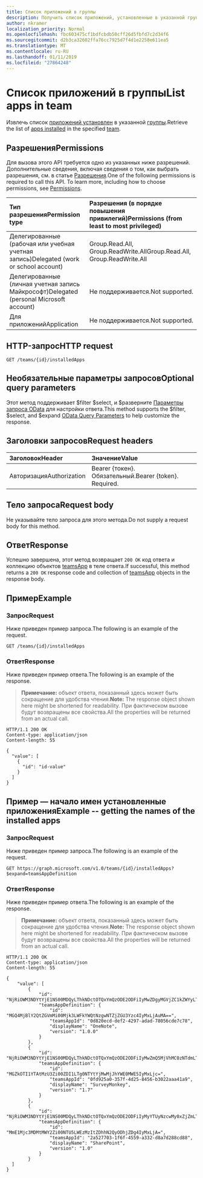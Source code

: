 ```yaml
---
title: Список приложений в группы
description: Получить список приложений, установленные в указанной группы.
author: nkramer
localization_priority: Normal
ms.openlocfilehash: fbc603475cf1bdfcbdb50cff26d5fbfd7c2d34f6
ms.sourcegitcommit: d2b3ca32602ffa76cc7925d7f4d1e2258e611ea5
ms.translationtype: MT
ms.contentlocale: ru-RU
ms.lasthandoff: 01/11/2019
ms.locfileid: "27864248"
---
```

# <a name="list-apps-in-team"></a><span data-ttu-id="9f4ff-103">Список приложений в группы</span><span class="sxs-lookup"><span data-stu-id="9f4ff-103">List apps in team</span></span>



<span data-ttu-id="9f4ff-104">Извлечь список [приложений установлен](../resources/teamsappinstallation.md) в указанной [группы](../resources/team.md).</span><span class="sxs-lookup"><span data-stu-id="9f4ff-104">Retrieve the list of [apps installed](../resources/teamsappinstallation.md) in the specified [team](../resources/team.md).</span></span>

## <a name="permissions"></a><span data-ttu-id="9f4ff-105">Разрешения</span><span class="sxs-lookup"><span data-stu-id="9f4ff-105">Permissions</span></span>

<span data-ttu-id="9f4ff-p101">Для вызова этого API требуется одно из указанных ниже разрешений. Дополнительные сведения, включая сведения о том, как выбрать разрешения, см. в статье [Разрешения](/graph/permissions-reference).</span><span class="sxs-lookup"><span data-stu-id="9f4ff-p101">One of the following permissions is required to call this API. To learn more, including how to choose permissions, see [Permissions](/graph/permissions-reference).</span></span>

|<span data-ttu-id="9f4ff-108">Тип разрешения</span><span class="sxs-lookup"><span data-stu-id="9f4ff-108">Permission type</span></span>      | <span data-ttu-id="9f4ff-109">Разрешения (в порядке повышения привилегий)</span><span class="sxs-lookup"><span data-stu-id="9f4ff-109">Permissions (from least to most privileged)</span></span>              |
|:--------------------|:---------------------------------------------------------|
|<span data-ttu-id="9f4ff-110">Делегированные (рабочая или учебная учетная запись)</span><span class="sxs-lookup"><span data-stu-id="9f4ff-110">Delegated (work or school account)</span></span> | <span data-ttu-id="9f4ff-111">Group.Read.All, Group.ReadWrite.All</span><span class="sxs-lookup"><span data-stu-id="9f4ff-111">Group.Read.All, Group.ReadWrite.All</span></span>    |
|<span data-ttu-id="9f4ff-112">Делегированные (личная учетная запись Майкрософт)</span><span class="sxs-lookup"><span data-stu-id="9f4ff-112">Delegated (personal Microsoft account)</span></span> | <span data-ttu-id="9f4ff-113">Не поддерживается.</span><span class="sxs-lookup"><span data-stu-id="9f4ff-113">Not supported.</span></span>    |
|<span data-ttu-id="9f4ff-114">Для приложений</span><span class="sxs-lookup"><span data-stu-id="9f4ff-114">Application</span></span> | <span data-ttu-id="9f4ff-115">Не поддерживается.</span><span class="sxs-lookup"><span data-stu-id="9f4ff-115">Not supported.</span></span> |

## <a name="http-request"></a><span data-ttu-id="9f4ff-116">HTTP-запрос</span><span class="sxs-lookup"><span data-stu-id="9f4ff-116">HTTP request</span></span>

<!-- { "blockType": "ignored" } -->

```http
GET /teams/{id}/installedApps
```

## <a name="optional-query-parameters"></a><span data-ttu-id="9f4ff-117">Необязательные параметры запросов</span><span class="sxs-lookup"><span data-stu-id="9f4ff-117">Optional query parameters</span></span>

<span data-ttu-id="9f4ff-118">Этот метод поддерживает $filter $select, и $разверните [Параметры запроса OData](/graph/query-parameters) для настройки ответа.</span><span class="sxs-lookup"><span data-stu-id="9f4ff-118">This method supports the $filter, $select, and $expand [OData Query Parameters](/graph/query-parameters) to help customize the response.</span></span>

## <a name="request-headers"></a><span data-ttu-id="9f4ff-119">Заголовки запросов</span><span class="sxs-lookup"><span data-stu-id="9f4ff-119">Request headers</span></span>

| <span data-ttu-id="9f4ff-120">Заголовок</span><span class="sxs-lookup"><span data-stu-id="9f4ff-120">Header</span></span>       | <span data-ttu-id="9f4ff-121">Значение</span><span class="sxs-lookup"><span data-stu-id="9f4ff-121">Value</span></span> |
|:---------------|:--------|
| <span data-ttu-id="9f4ff-122">Авторизация</span><span class="sxs-lookup"><span data-stu-id="9f4ff-122">Authorization</span></span>  | <span data-ttu-id="9f4ff-p102">Bearer {токен}. Обязательный.</span><span class="sxs-lookup"><span data-stu-id="9f4ff-p102">Bearer {token}. Required.</span></span>  |

## <a name="request-body"></a><span data-ttu-id="9f4ff-125">Тело запроса</span><span class="sxs-lookup"><span data-stu-id="9f4ff-125">Request body</span></span>

<span data-ttu-id="9f4ff-126">Не указывайте тело запроса для этого метода.</span><span class="sxs-lookup"><span data-stu-id="9f4ff-126">Do not supply a request body for this method.</span></span>

## <a name="response"></a><span data-ttu-id="9f4ff-127">Ответ</span><span class="sxs-lookup"><span data-stu-id="9f4ff-127">Response</span></span>

<span data-ttu-id="9f4ff-128">Успешно завершена, этот метод возвращает `200 OK` код ответа и коллекцию объектов [teamsApp](../resources/teamsapp.md) в теле ответа.</span><span class="sxs-lookup"><span data-stu-id="9f4ff-128">If successful, this method returns a `200 OK` response code and collection of [teamsApp](../resources/teamsapp.md) objects in the response body.</span></span>

## <a name="example"></a><span data-ttu-id="9f4ff-129">Пример</span><span class="sxs-lookup"><span data-stu-id="9f4ff-129">Example</span></span>

### <a name="request"></a><span data-ttu-id="9f4ff-130">Запрос</span><span class="sxs-lookup"><span data-stu-id="9f4ff-130">Request</span></span>

<span data-ttu-id="9f4ff-131">Ниже приведен пример запроса.</span><span class="sxs-lookup"><span data-stu-id="9f4ff-131">The following is an example of the request.</span></span>
<!-- {
  "blockType": "request",
  "name": "get_owners"
}-->

```http
GET /teams/{id}/installedApps
```

### <a name="response"></a><span data-ttu-id="9f4ff-132">Ответ</span><span class="sxs-lookup"><span data-stu-id="9f4ff-132">Response</span></span>

<span data-ttu-id="9f4ff-133">Ниже приведен пример ответа.</span><span class="sxs-lookup"><span data-stu-id="9f4ff-133">The following is an example of the response.</span></span>
><span data-ttu-id="9f4ff-134">**Примечание:** объект ответа, показанный здесь может быть сокращение для удобства чтения.</span><span class="sxs-lookup"><span data-stu-id="9f4ff-134">**Note:** The response object shown here might be shortened for readability.</span></span> <span data-ttu-id="9f4ff-135">При фактическом вызове будут возвращены все свойства.</span><span class="sxs-lookup"><span data-stu-id="9f4ff-135">All the properties will be returned from an actual call.</span></span>
<!-- {
  "blockType": "response",
  "truncated": true,
  "@odata.type": "microsoft.graph.directoryObject",
  "isCollection": true
} -->

```http
HTTP/1.1 200 OK
Content-type: application/json
Content-length: 55

{
  "value": [
    {
      "id": "id-value"
    }
  ]
}
```

## <a name="example----getting-the-names-of-the-installed-apps"></a><span data-ttu-id="9f4ff-136">Пример — начало имен установленные приложения</span><span class="sxs-lookup"><span data-stu-id="9f4ff-136">Example -- getting the names of the installed apps</span></span>

### <a name="request"></a><span data-ttu-id="9f4ff-137">Запрос</span><span class="sxs-lookup"><span data-stu-id="9f4ff-137">Request</span></span>

<span data-ttu-id="9f4ff-138">Ниже приведен пример запроса.</span><span class="sxs-lookup"><span data-stu-id="9f4ff-138">The following is an example of the request.</span></span>
<!-- {
  "blockType": "request",
  "name": "get_owners"
}-->

```http
GET https://graph.microsoft.com/v1.0/teams/{id}/installedApps?$expand=teamsAppDefinition
```

### <a name="response"></a><span data-ttu-id="9f4ff-139">Ответ</span><span class="sxs-lookup"><span data-stu-id="9f4ff-139">Response</span></span>

<span data-ttu-id="9f4ff-140">Ниже приведен пример ответа.</span><span class="sxs-lookup"><span data-stu-id="9f4ff-140">The following is an example of the response.</span></span>

><span data-ttu-id="9f4ff-141">**Примечание:** объект ответа, показанный здесь может быть сокращение для удобства чтения.</span><span class="sxs-lookup"><span data-stu-id="9f4ff-141">**Note:** The response object shown here might be shortened for readability.</span></span> <span data-ttu-id="9f4ff-142">При фактическом вызове будут возвращены все свойства.</span><span class="sxs-lookup"><span data-stu-id="9f4ff-142">All the properties will be returned from an actual call.</span></span>
<!-- {
  "blockType": "response",
  "truncated": true,
  "@odata.type": "microsoft.graph.directoryObject",
  "isCollection": true
} -->

```http
HTTP/1.1 200 OK
Content-type: application/json
Content-length: 55

{
    "value": [
        {
            "id": "NjRiOWM3NDYtYjE1NS00MDQyLThkNDctOTQxYmQzODE2ODFiIyMwZDgyMGVjZC1kZWYyLTQyOTctYWRhZC03ODA1NmNkZTdjNzg=",
            "teamsAppDefinition": {
                "id": "MGQ4MjBlY2QtZGVmMi00Mjk3LWFkYWQtNzgwNTZjZGU3Yzc4IyMxLjAuMA==",
                "teamsAppId": "0d820ecd-def2-4297-adad-78056cde7c78",
                "displayName": "OneNote",
                "version": "1.0.0"
            }
        },
        {
            "id": "NjRiOWM3NDYtYjE1NS00MDQyLThkNDctOTQxYmQzODE2ODFiIyMwZmQ5MjVhMC0zNTdmLTRkMjUtODQ1Ni1iMzAyMmFhYTQxYTk=",
            "teamsAppDefinition": {
                "id": "MGZkOTI1YTAtMzU3Zi00ZDI1LTg0NTYtYjMwMjJhYWE0MWE5IyMxLjc=",
                "teamsAppId": "0fd925a0-357f-4d25-8456-b3022aaa41a9",
                "displayName": "SurveyMonkey",
                "version": "1.7"
            }
        },
        {
            "id": "NjRiOWM3NDYtYjE1NS00MDQyLThkNDctOTQxYmQzODE2ODFiIyMyYTUyNzcwMy0xZjZmLTQ1NTktYTMzMi1kOGE3ZDI4OGNkODg=",
            "teamsAppDefinition": {
                "id": "MmE1Mjc3MDMtMWY2Zi00NTU5LWEzMzItZDhhN2QyODhjZDg4IyMxLjA=",
                "teamsAppId": "2a527703-1f6f-4559-a332-d8a7d288cd88",
                "displayName": "SharePoint",
                "version": "1.0"
            }
        }
  ]
}
```

<!-- uuid: 8fcb5dbc-d5aa-4681-8e31-b001d5168d79
2015-10-25 14:57:30 UTC -->
<!-- {
  "type": "#page.annotation",
  "description": "List owners",
  "keywords": "",
  "section": "documentation",
  "tocPath": ""
}-->
